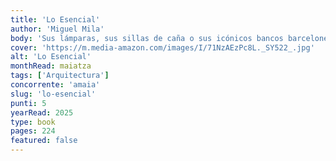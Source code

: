 ```yaml
---
title: 'Lo Esencial'
author: 'Miguel Mila'
body: 'Sus lámparas, sus sillas de caña o sus icónicos bancos barceloneses forman ya parte de nuestro imaginario, pero su obra es mucho más amplia, atenta siempre a las necesidades humanas y con un profundo sentido de la funcionalidad y de la estética. Miguel Milá ha sido también un ecologista avant la lettre y un defensor de «lo esencial» y de la «emoción» como elementos decisivos a la hora de diseñar.'
cover: 'https://m.media-amazon.com/images/I/71NzAEzPc8L._SY522_.jpg'
alt: 'Lo Esencial'
monthRead: maiatza
tags: ['Arquitectura']
concorrente: 'amaia'
slug: 'lo-esencial'
punti: 5
yearRead: 2025
type: book
pages: 224
featured: false
---
```

